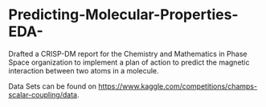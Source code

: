 # Predicting-Molecular-Properties-EDA-
Drafted a CRISP-DM report for the Chemistry and Mathematics in Phase Space organization to implement a plan of action to predict the magnetic interaction between two atoms in a molecule.

Data Sets can be found on https://www.kaggle.com/competitions/champs-scalar-coupling/data.
